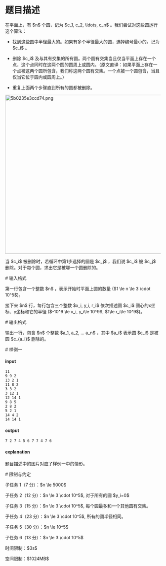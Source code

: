 # 题目描述

<p>在平面上，有 $n$ 个圆，记为 $c_1, c_2, \ldots, c_n$ 。我们尝试对这些圆运行这个算法：</p>
<ul><li><p>找到这些圆中半径最大的。如果有多个半径最大的圆，选择编号最小的。记为 $c_i$ 。</p>
</li>
<li><p>删除 $c_i$ 及与其有交集的所有圆。两个圆有交集当且仅当平面上存在一个点，这个点同时在这两个圆的圆周上或圆内。（原文直译：如果平面上存在一个点被这两个圆所包含，我们称这两个圆有交集。一个点被一个圆包含，当且仅当它位于圆内或圆周上。）</p>
</li>
<li><p>重复上面两个步骤直到所有的圆都被删除。</p>
</li>
</ul><p><img src="source/uoj/415/img/aHR0cHM6Ly9pLmxvbGkubmV0LzIwMTgvMDUvMjEvNWIwMjM1ZTNjY2Q3NC5wbmc=.png" width="512" height="512" style="margin:0 auto;" alt="5b0235e3ccd74.png"/></p>
<p>当 $c_i$ 被删除时，若循环中第1步选择的圆是 $c_j$ ，我们说 $c_i$ 被 $c_j$ 删除。对于每个圆，求出它是被哪一个圆删除的。</p>
# 输入格式


<p>第一行包含一个整数 $n$ ，表示开始时平面上圆的数量 ($1 \le n \le 3 \cdot 10^5$)。</p>
<p>接下来 $n$ 行，每行包含三个整数 $x_i, y_i, r_i$ 依次描述圆 $c_i$ 圆心的x坐标、y坐标和它的半径 ($-10^9 \le x_i, y_i\le 10^9$, $1\le r_i\le 10^9$)。</p>
# 输出格式


<p>输出一行，包含 $n$ 个整数 $a_1, a_2, ... a_n$ ，其中 $a_i$ 表示圆 $c_i$ 是被圆 $c_{a_i}$ 删除的。</p>
# 样例一


<h4>input</h4>
<pre><code>11
9 9 2
13 2 1
11 8 2
3 3 2
3 12 1
12 14 1
9 8 5
2 8 2
5 2 1
14 4 2
14 14 1</code></pre>
<h4>output</h4>
<pre><code>7 2 7 4 5 6 7 7 4 7 6</code></pre>
<h4>explanation</h4>
<p>题目描述中的图片对应了样例一中的情形。</p>
# 限制与约定


<p>子任务 1（7 分）：$n \le 5000$</p>
<p>子任务 2（12 分）：$n \le 3 \cdot 10^5$, 对于所有的圆 $y_i=0$ </p>
<p>子任务 3（15 分）：$n \le 3 \cdot 10^5$, 每个圆最多和一个其他圆有交集。</p>
<p>子任务 4（23 分）：$n \le 3 \cdot 10^5$, 所有的圆半径相同。</p>
<p>子任务 5（30 分）：$n \le 10^5$</p>
<p>子任务 6（13 分）：$n \le 3 \cdot 10^5$</p>
<p>时间限制：$3s$</p>
<p>空间限制：$1024MB$</p>
